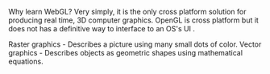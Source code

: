 Why learn WebGL? Very simply, it is the only cross platform solution for producing real time, 3D computer graphics.
OpenGL is cross platform but it does not has a definitive way to interface to an OS's UI .

Raster graphics - Describes a picture using many small dots of color.
Vector graphics - Describes objects as geometric shapes using mathematical equations.